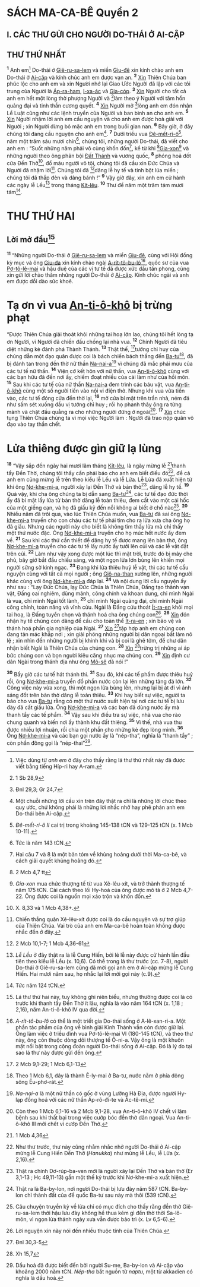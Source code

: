 # SÁCH MA-CA-BÊ Quyển 2

## I. CÁC THƯ GỬI CHO NGƯỜI DO-THÁI Ở AI-CẬP

## THƯ THỨ NHẤT
<sup><b>1</b></sup> Anh em[^1-ffc33c44-6e3e-4080-9826-7089a238e0e9] Do-thái ở [Giê-ru-sa-lem]() và miền [Giu-đê]() xin kính chào anh em Do-thái ở [Ai-cập]() và kính chúc anh em được vạn an. <sup><b>2</b></sup> [Xin]() Thiên Chúa ban phúc lộc cho anh em và xin Người nhớ lại Giao Ước Người đã lập với các tôi trung của Người là [Áp-ra-ham](), [I-xa-ác]() và [Gia-cóp](). <sup><b>3</b></sup> [Xin]() Người cho tất cả anh em hết một lòng thờ phượng Người và [^1@-ffc33c44-6e3e-4080-9826-7089a238e0e9]làm theo ý Người với tâm hồn quảng đại và tinh thần cương quyết. <sup><b>4</b></sup> [Xin]() Người mở [^2@-ffc33c44-6e3e-4080-9826-7089a238e0e9]lòng anh em đón nhận Lề Luật cũng như các lệnh truyền của Người và ban bình an cho anh em. <sup><b>5</b></sup> [Xin]() Người nhậm lời anh em cầu nguyện và cho anh em được hoà giải với Người ; xin Người đừng bỏ mặc anh em trong buổi gian nan. <sup><b>6</b></sup> Bây giờ, ở đây chúng tôi đang cầu nguyện cho anh em[^2-ffc33c44-6e3e-4080-9826-7089a238e0e9]. <sup><b>7</b></sup> Dưới triều vua [Đê-mết-ri-ô]()[^3-ffc33c44-6e3e-4080-9826-7089a238e0e9], năm một trăm sáu mươi chín[^4-ffc33c44-6e3e-4080-9826-7089a238e0e9], chúng tôi, những người Do-thái, đã viết cho anh em : “Suốt những năm phải vô cùng khốn đốn[^5-ffc33c44-6e3e-4080-9826-7089a238e0e9], kể từ khi [^3@-ffc33c44-6e3e-4080-9826-7089a238e0e9][Gia-xon]()[^6-ffc33c44-6e3e-4080-9826-7089a238e0e9] và những người theo ông phản bội [Đất Thánh]() và vương quốc, <sup><b>8</b></sup> phóng hoả đốt cửa Đền Thờ[^7-ffc33c44-6e3e-4080-9826-7089a238e0e9], đổ máu người vô tội, chúng tôi đã cầu xin Đức Chúa và Người đã nhậm lời[^8-ffc33c44-6e3e-4080-9826-7089a238e0e9]. Chúng tôi đã [^4@-ffc33c44-6e3e-4080-9826-7089a238e0e9]dâng lễ hy tế và tinh bột lúa miến ; chúng tôi đã thắp đèn và dâng bánh !” <sup><b>9</b></sup> Vậy giờ đây, xin anh em cử hành các ngày lễ Lều[^9-ffc33c44-6e3e-4080-9826-7089a238e0e9] trong tháng [Kít-lêu](). <sup><b>10</b></sup> Thư đề năm một trăm tám mươi tám[^10-ffc33c44-6e3e-4080-9826-7089a238e0e9].

# THƯ THỨ HAI

## Lời mở đầu[^11-ffc33c44-6e3e-4080-9826-7089a238e0e9]
<sup><b>11</b></sup> “Những người Do-thái ở [Giê-ru-sa-lem]() và miền [Giu-đê](), cùng với Hội đồng kỳ mục và ông [Giu-đa]() xin kính chào ngài [A-rít-tô-bu-lô]()[^12-ffc33c44-6e3e-4080-9826-7089a238e0e9], quốc sư của vua [Pơ-tô-lê-mai]() và hậu duệ của các vị tư tế đã được xức dầu tấn phong, cùng xin gửi lời chào thăm những người Do-thái ở [Ai-cập](). Kính chúc ngài và anh em được dồi dào sức khoẻ.

# Tạ ơn vì vua [An-ti-ô-khô]() bị trừng phạt
“Được Thiên Chúa giải thoát khỏi những tai hoạ lớn lao, chúng tôi hết lòng tạ ơn Người, vì Người đã chiến đấu chống lại nhà vua. <sup><b>12</b></sup> Chính Người đã tiêu diệt những kẻ đánh phá Thành Thánh. <sup><b>13</b></sup> Thật thế, [^5@-ffc33c44-6e3e-4080-9826-7089a238e0e9]tướng chỉ huy của chúng dẫn một đạo quân được coi là bách chiến bách thắng đến [Ba-tư]()[^13-ffc33c44-6e3e-4080-9826-7089a238e0e9], đã bị đánh tan trong đền thờ nữ thần [Na-nai-a]()[^14-ffc33c44-6e3e-4080-9826-7089a238e0e9] vì chúng đã mắc phải mưu của các tư tế nữ thần. <sup><b>14</b></sup> Viện cớ kết hôn với nữ thần, vua [An-ti-ô-khô]() cùng với các bạn hữu đã đến nơi ấy, chiếm đoạt nhiều của cải làm như của hồi môn. <sup><b>15</b></sup> Sau khi các tư tế của nữ thần [Na-nai-a]() đem trình các báu vật, vua [An-ti-ô-khô]() cùng một số người tiến vào nội vi điện thờ. Nhưng khi vua vừa tiến vào, các tư tế đóng cửa đền thờ lại, <sup><b>16</b></sup> mở cửa bí mật trên trần nhà, ném đá như sấm sét xuống đầu vị tướng chỉ huy ; rồi họ phanh thây ông ra từng mảnh và chặt đầu quẳng ra cho những người đứng ở ngoài[^15-ffc33c44-6e3e-4080-9826-7089a238e0e9]. <sup><b>17</b></sup> [Xin]() chúc tụng Thiên Chúa chúng ta vì mọi việc Người làm : Người đã trao nộp quân vô đạo vào tay thần chết.

# Lửa thiêng được gìn giữ lạ lùng
<sup><b>18</b></sup> “Vậy sắp đến ngày hai mươi lăm tháng [Kít-lêu](), là ngày mừng lễ [^6@-ffc33c44-6e3e-4080-9826-7089a238e0e9]thanh tẩy Đền Thờ, chúng tôi thấy cần phải báo cho anh em biết điều đó[^16-ffc33c44-6e3e-4080-9826-7089a238e0e9], để cả anh em cũng mừng lễ trên theo kiểu lễ Lều và lễ Lửa. Lễ Lửa đã xuất hiện từ khi ông [Nơ-khe-mi-a](), người xây lại Đền Thờ và bàn thờ[^17-ffc33c44-6e3e-4080-9826-7089a238e0e9], dâng lễ hy tế. <sup><b>19</b></sup> Quả vậy, khi cha ông chúng ta bị dẫn sang [Ba-tư]()[^18-ffc33c44-6e3e-4080-9826-7089a238e0e9], các tư tế đạo đức thời ấy đã bí mật lấy lửa từ bàn thờ dâng lễ toàn thiêu, đem cất vào một cái hốc của một giếng cạn, và họ đã giấu kỹ đến nỗi không ai biết ở chỗ nào[^19-ffc33c44-6e3e-4080-9826-7089a238e0e9]. <sup><b>20</b></sup> Nhiều năm đã trôi qua, vào lúc Thiên Chúa muốn, vua [Ba-tư]() đã sai ông [Nơ-khe-mi-a]() truyền cho con cháu các tư tế phải tìm cho ra lửa xưa cha ông họ đã giấu. Nhưng các người này cho biết là không tìm thấy lửa mà chỉ thấy một thứ nước đặc. Ông [Nơ-khe-mi-a]() truyền cho họ múc hết nước ấy đem về. <sup><b>21</b></sup> Sau khi các thứ cần thiết để dâng hy tế được mang lên bàn thờ, ông [Nơ-khe-mi-a]() truyền cho các tư tế lấy nước ấy tưới lên củi và các lễ vật đặt trên củi. <sup><b>22</b></sup> Làm như vậy xong được một lúc thì mặt trời, trước đó bị mây che phủ, bây giờ bắt đầu chiếu sáng, và một ngọn lửa lớn bùng lên khiến mọi người sững sờ kinh ngạc. <sup><b>23</b></sup> Đang khi lửa thiêu huỷ lễ vật, thì các tư tế cầu nguyện cùng với tất cả mọi người ; ông [Giô-na-than]() xướng lên, những người khác cùng với ông [Nơ-khe-mi-a]() đáp lại. <sup><b>24</b></sup> Và nội dung lời cầu nguyện ấy như sau : “Lạy Đức Chúa, lạy Đức Chúa là Thiên Chúa, Đấng tạo thành vạn vật, Đấng oai nghiêm, dũng mãnh, công chính và khoan dung, chỉ mình Ngài là vua, chỉ mình Ngài tốt lành, <sup><b>25</b></sup> chỉ mình Ngài quảng đại, chỉ mình Ngài công chính, toàn năng và vĩnh cửu. Ngài là Đấng cứu thoát [Ít-ra-en]() khỏi mọi tai hoạ, là Đấng tuyển chọn và thánh hoá cha ông chúng con[^20-ffc33c44-6e3e-4080-9826-7089a238e0e9]. <sup><b>26</b></sup> [Xin]() đón nhận hy tế chúng con dâng để cầu cho toàn thể [Ít-ra-en]() ; xin bảo vệ và thánh hoá phần gia nghiệp của Ngài. <sup><b>27</b></sup> [Xin]() [^7@-ffc33c44-6e3e-4080-9826-7089a238e0e9]tập hợp anh em chúng con đang tản mác khắp nơi ; xin giải phóng những người bị dân ngoại bắt làm nô lệ ; xin nhìn đến những người bị khinh khi và bị coi là ghê tởm, để chư dân nhận biết Ngài là Thiên Chúa của chúng con. <sup><b>28</b></sup> [Xin]() [^8@-ffc33c44-6e3e-4080-9826-7089a238e0e9]trừng trị những ai áp bức chúng con và bọn người kiêu căng nhục mạ chúng con. <sup><b>29</b></sup> [Xin]() định cư dân Ngài trong thánh địa như ông [Mô-sê]() đã nói !”

<sup><b>30</b></sup> Bấy giờ các tư tế hát thánh thi. <sup><b>31</b></sup> Sau đó, khi các tế phẩm được thiêu huỷ rồi, ông [Nơ-khe-mi-a]() truyền đổ phần nước còn lại lên những tảng đá lớn. <sup><b>32</b></sup> Công việc này vừa xong, thì một ngọn lửa bùng lên, nhưng lại bị át đi vì ánh sáng đốt trên bàn thờ dâng lễ toàn thiêu. <sup><b>33</b></sup> Khi hay biết sự việc, người ta báo cho vua [Ba-tư]() rằng có một thứ nước xuất hiện tại nơi các tư tế bị lưu đày đã cất giấu lửa. Ông [Nơ-khe-mi-a]() và các bạn đã dùng nước ấy mà thanh tẩy các tế phẩm. <sup><b>34</b></sup> Vậy sau khi điều tra sự việc, nhà vua cho rào chung quanh và biến nơi ấy thành khu đất thiêng. <sup><b>35</b></sup> Vì thế, nhà vua thu được nhiều lợi nhuận, rồi chia một phần cho những kẻ đẹp lòng mình. <sup><b>36</b></sup> Ông [Nơ-khe-mi-a]() và các bạn gọi nước ấy là “nép-tha”, nghĩa là “thanh tẩy” ; còn phần đông gọi là “nép-thai”[^21-ffc33c44-6e3e-4080-9826-7089a238e0e9].

[^1-ffc33c44-6e3e-4080-9826-7089a238e0e9]: Việc dùng từ *anh em* ở đây cho thấy rằng lá thư thứ nhất này đã được viết bằng tiếng Híp-ri hay A-ram.
[^2-ffc33c44-6e3e-4080-9826-7089a238e0e9]: Một chuỗi những lời cầu xin trên đây thật ra chỉ là những lời chúc theo quy ước, chứ không phải là những lời nhắc nhở hay phê phán anh em Do-thái bên Ai-cập.
[^3-ffc33c44-6e3e-4080-9826-7089a238e0e9]: *Đê-mết-ri-ô II* cai trị trong khoảng 145-138 tCN và 129-125 tCN (x. 1 Mcb 10-11).
[^4-ffc33c44-6e3e-4080-9826-7089a238e0e9]: Tức là năm 143 tCN.
[^5-ffc33c44-6e3e-4080-9826-7089a238e0e9]: Hai câu 7 và 8 là một bản tóm về khủng hoảng dưới thời Ma-ca-bê, và cách giải quyết khủng hoảng đó.
[^6-ffc33c44-6e3e-4080-9826-7089a238e0e9]: *Gia-xon* mua chức thượng tế từ vua Xê-lêu-xít, và trở thành thượng tế năm 175 tCN. Cải cách theo lối Hy-hoá của ông được mô tả ở 2 Mcb 4,7-22. Ông được coi là nguồn mọi xáo trộn và khốn đốn.
[^7-ffc33c44-6e3e-4080-9826-7089a238e0e9]: X. 8,33 và 1 Mcb 4,38+.
[^8-ffc33c44-6e3e-4080-9826-7089a238e0e9]: Chiến thắng quân Xê-lêu-xít được coi là do cầu nguyện và sự trợ giúp của Thiên Chúa. Vai trò của anh em Ma-ca-bê hoàn toàn không được nhắc đến ở đây.
[^9-ffc33c44-6e3e-4080-9826-7089a238e0e9]: *Lễ Lều* ở đây thật ra là lễ Cung Hiến, bởi lẽ lễ này được cử hành lần đầu tiên theo kiểu lễ Lều (x. 10,6). Có thể trong lá thư trước (cc. 7-8), người Do-thái ở Giê-ru-sa-lem cũng đã mời gọi anh em ở Ai-cập mừng lễ Cung Hiến. Hai mươi năm sau, họ nhắc lại lời mời gọi này (c.9).
[^10-ffc33c44-6e3e-4080-9826-7089a238e0e9]: Tức năm 124 tCN.
[^11-ffc33c44-6e3e-4080-9826-7089a238e0e9]: Lá thư thứ hai này, tuy không ghi niên biểu, nhưng thường được coi là có trước khi thanh tẩy Đền Thờ ít lâu, nghĩa là vào năm 164 tCN (x. 1,18 ; 2,16), năm An-ti-ô-khô IV qua đời.
[^12-ffc33c44-6e3e-4080-9826-7089a238e0e9]: *A-rít-tô-bu-lô* có thể là một triết gia Do-thái sống ở A-lê-xan-ri-a. Một phần tác phẩm của ông về bình giải Kinh Thánh vẫn còn được giữ lại. Ông làm việc ở triều đình vua Pơ-tô-lê-mai VI (180-145 tCN), và theo thư này, ông còn thuộc dòng dõi thượng tế Ô-ni-a. Vậy ông là một khuôn mặt nổi bật trong cộng đoàn người Do-thái sống ở Ai-cập. Đó là lý do tại sao lá thư này được gửi đến ông.
[^13-ffc33c44-6e3e-4080-9826-7089a238e0e9]: Theo 1 Mcb 6,1, đây là thành Ê-ly-mai ở Ba-tư, nước nằm ở phía đông sông Êu-phơ-rát.
[^14-ffc33c44-6e3e-4080-9826-7089a238e0e9]: *Na-nai-a* là một nữ thần có gốc ở vùng Lưỡng Hà Địa, được người Hy-lạp đồng hoá với các nữ thần Áp-rô-đi-te và Ác-tê-mi.
[^15-ffc33c44-6e3e-4080-9826-7089a238e0e9]: Còn theo 1 Mcb 6,1-16 và 2 Mcb 9,1-28, vua An-ti-ô-khô IV chết vì lâm bệnh sau khi thất bại trong việc cướp bóc đền thờ dân ngoại. Vua An-ti-ô-khô III mới chết vì cướp Đền Thờ.
[^16-ffc33c44-6e3e-4080-9826-7089a238e0e9]: Như thư trước, thư này cũng nhằm nhắc nhở người Do-thái ở Ai-cập mừng lễ Cung Hiến Đền Thờ (*Hanukka*) như mừng lễ Lều, lễ Lửa (x. 2,16).
[^17-ffc33c44-6e3e-4080-9826-7089a238e0e9]: Thật ra chính Dơ-rúp-ba-ven mới là người xây lại Đền Thờ và bàn thờ (Er 3,1-13 ; Hc 49,11-13) gần một thế kỷ trước khi Nơ-khe-mi-a xuất hiện.
[^18-ffc33c44-6e3e-4080-9826-7089a238e0e9]: Thật ra là Ba-by-lon, nơi người Do-thái bị lưu đày năm 587 tCN. Ba-by-lon chỉ thành đất của đế quốc Ba-tư sau này mà thôi (539 tCN).
[^19-ffc33c44-6e3e-4080-9826-7089a238e0e9]: Câu chuyện truyền kỳ về lửa chỉ có mục đích cho thấy rằng đền thờ Giê-ru-sa-lem thời hậu lưu đày không hề thua kém gì đền thờ thời Sa-lô-môn, vì ngọn lửa thánh ngày xưa vẫn được bảo trì (x. Lv 6,5-6).
[^20-ffc33c44-6e3e-4080-9826-7089a238e0e9]: Lời nguyện xin này nói đến nhiều thuộc tính của Thiên Chúa.
[^21-ffc33c44-6e3e-4080-9826-7089a238e0e9]: Dầu hoả đã được biết đến bởi người Su-me, Ba-by-lon và Ai-cập vào khoảng 2000 năm tCN. *Nép-tha* bắt nguồn từ *naptu*, một từ akkadien có nghĩa là dầu hoả.
[^1@-ffc33c44-6e3e-4080-9826-7089a238e0e9]: 1 Sb 28,9
[^2@-ffc33c44-6e3e-4080-9826-7089a238e0e9]: Đnl 29,3; Gr 24,7
[^3@-ffc33c44-6e3e-4080-9826-7089a238e0e9]: 2 Mcb 4,7 tt
[^4@-ffc33c44-6e3e-4080-9826-7089a238e0e9]: 2 Mcb 10,1-7; 1 Mcb 4,36-61
[^5@-ffc33c44-6e3e-4080-9826-7089a238e0e9]: 2 Mcb 9,1-29; 1 Mcb 6,1-13
[^6@-ffc33c44-6e3e-4080-9826-7089a238e0e9]: 1 Mcb 4,36
[^7@-ffc33c44-6e3e-4080-9826-7089a238e0e9]: Đnl 30,3-5
[^8@-ffc33c44-6e3e-4080-9826-7089a238e0e9]: Xh 15,7